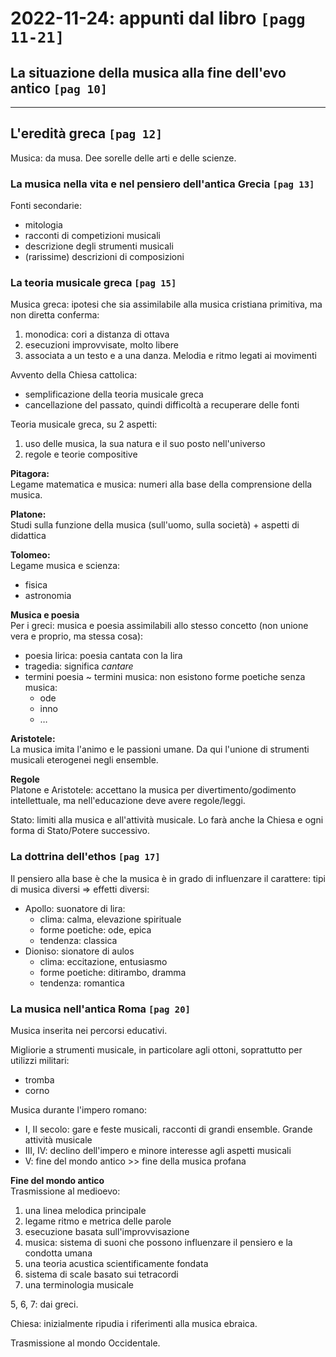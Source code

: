 # 2022-11-24: appunti dal libro `[pagg 11-21]`

## La situazione della musica alla fine dell'evo antico `[pag 10]`

---

## L'eredità greca `[pag 12]`

Musica: da musa. Dee sorelle delle arti e delle scienze.

### La musica nella vita e nel pensiero dell'antica Grecia `[pag 13]`

Fonti secondarie:
- mitologia
- racconti di competizioni musicali
- descrizione degli strumenti musicali
- (rarissime) descrizioni di composizioni

### La teoria musicale greca `[pag 15]`

Musica greca: ipotesi che sia assimilabile alla musica cristiana primitiva, ma non diretta conferma:
1. monodica: cori a distanza di ottava
2. esecuzioni improvvisate, molto libere
3. associata a un testo e a una danza. Melodia e ritmo legati ai movimenti

Avvento della Chiesa cattolica:
- semplificazione della teoria musicale greca
- cancellazione del passato, quindi difficoltà a recuperare delle fonti

Teoria musicale greca, su 2 aspetti:
1. uso delle musica, la sua natura e il suo posto nell'universo
2. regole e teorie compositive

**Pitagora:** \
Legame matematica e musica: numeri alla base della comprensione della musica.

**Platone:** \
Studi sulla funzione della musica (sull'uomo, sulla società) + aspetti di didattica

**Tolomeo:** \
Legame musica e scienza:
- fisica
- astronomia

**Musica e poesia** \
Per i greci: musica e poesia assimilabili allo stesso concetto (non unione vera e proprio, ma stessa cosa):
- poesia lirica: poesia cantata con la lira
- tragedia: significa _cantare_
- termini poesia ~ termini musica: non esistono forme poetiche senza musica:
    + ode
    + inno
    + …

**Aristotele:** \
La musica imita l'animo e le passioni umane. Da qui l'unione di strumenti musicali eterogenei negli ensemble.

**Regole** \
Platone e Aristotele: accettano la musica per divertimento/godimento intellettuale, ma nell'educazione deve avere regole/leggi.

Stato: limiti alla musica e all'attività musicale. Lo farà anche la Chiesa e ogni forma di Stato/Potere successivo.

### La dottrina dell'ethos `[pag 17]`

Il pensiero alla base è che la musica è in grado di influenzare il carattere: tipi di musica diversi => effetti diversi:
- Apollo: suonatore di lira:
    + clima: calma, elevazione spirituale
    + forme poetiche: ode, epica
    + tendenza: classica
- Dioniso: sionatore di aulos
    + clima: eccitazione, entusiasmo
    + forme poetiche: ditirambo, dramma
    + tendenza: romantica

### La musica nell'antica Roma `[pag 20]`

Musica inserita nei percorsi educativi.

Migliorie a strumenti musicale, in particolare agli ottoni, soprattutto per utilizzi militari:
- tromba
- corno

Musica durante l'impero romano:
- I, II secolo: gare e feste musicali, racconti di grandi ensemble. Grande attività musicale
- III, IV: declino dell'impero e minore interesse agli aspetti musicali
- V: fine del mondo antico >> fine della musica profana

**Fine del mondo antico** \
Trasmissione al medioevo:
1. una linea melodica principale
2. legame ritmo e metrica delle parole
3. esecuzione basata sull'improvvisazione
4. musica: sistema di suoni che possono influenzare il pensiero e la condotta umana
5. una teoria acustica scientificamente fondata
6. sistema di scale basato sui tetracordi
7. una terminologia musicale

5, 6, 7: dai greci.

Chiesa: inizialmente ripudia i riferimenti alla musica ebraica.

Trasmissione al mondo Occidentale.